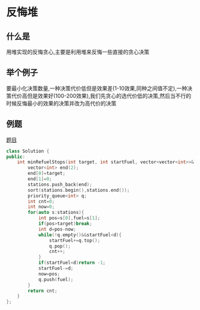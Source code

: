 # 反悔堆

## 什么是

用堆实现的反悔贪心,主要是利用堆来反悔一些直接的贪心决策


## 举个例子

要最小化决策数量,一种决策代价低但是效果差(1-10效果,同种之间值不定),一种决策代价高但是效果好(100-200效果),我们先贪心的选代价低的决策,然后当不行的时候反悔最小的效果的决策并改为高代价的决策

## 例题

[题目](https://leetcode.cn/problems/minimum-number-of-refueling-stops/description/)

```cpp
class Solution {
public:
    int minRefuelStops(int target, int startFuel, vector<vector<int>>& stations) {
        vector<int> end(2);
        end[0]=target;
        end[1]=0;
        stations.push_back(end);
        sort(stations.begin(),stations.end());
        priority_queue<int> q;
        int cnt=0;
        int now=0;
        for(auto s:stations){
            int pos=s[0],fuel=s[1];
            if(pos>target)break;
            int d=pos-now;
            while(!q.empty()&&startFuel<d){
                startFuel+=q.top();
                q.pop();
                cnt++;
            }
            if(startFuel<d)return -1;
            startFuel-=d;
            now=pos;
            q.push(fuel);
        }
        return cnt;
    }
};
```
